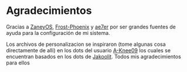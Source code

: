 


# Agradecimientos

Gracias a [ZaneyOS](https://gitlab.com/Zaney/zaneyos), [Frost-Phoenix](https://github.com/Frost-Phoenix/nixos-config) y [ae7er](https://codeberg.org/ae7er/nixos-config/src/branch/main) por ser grandes fuentes de ayuda para la configuración de mi sistema.

Los archivos de personalizacion se inspiraron (tome algunas cosa directamente de alli) en los dots del usuario [A-Knee09](https://github.com/A-Knee09/dotfiles?tab=readme-ov-file) los cuales se encuentran basados en los dots de [Jakoolit](https://github.com/JaKooLit/Arch-Hyprland). Todos mis agradecimientos para ellos
